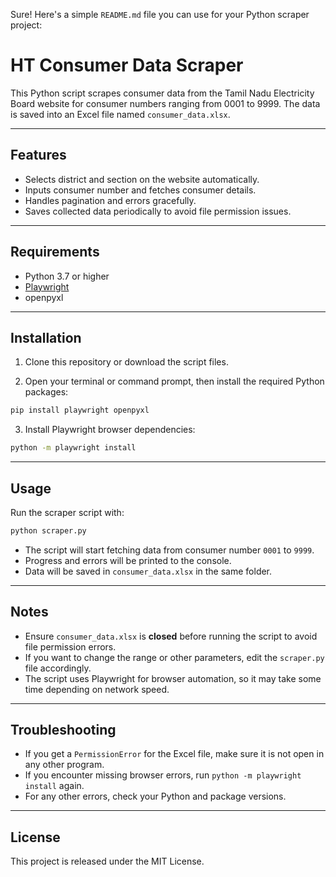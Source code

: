 Sure! Here's a simple `README.md` file you can use for your Python scraper project:

# HT Consumer Data Scraper

This Python script scrapes consumer data from the Tamil Nadu Electricity Board website for consumer numbers ranging from 0001 to 9999. The data is saved into an Excel file named `consumer_data.xlsx`.

---

## Features

- Selects district and section on the website automatically.
- Inputs consumer number and fetches consumer details.
- Handles pagination and errors gracefully.
- Saves collected data periodically to avoid file permission issues.

---

## Requirements

- Python 3.7 or higher
- [Playwright](https://playwright.dev/python/)
- openpyxl

---

## Installation

1. Clone this repository or download the script files.

2. Open your terminal or command prompt, then install the required Python packages:

```bash
pip install playwright openpyxl
````

3. Install Playwright browser dependencies:

```bash
python -m playwright install
```

---

## Usage

Run the scraper script with:

```bash
python scraper.py
```

* The script will start fetching data from consumer number `0001` to `9999`.
* Progress and errors will be printed to the console.
* Data will be saved in `consumer_data.xlsx` in the same folder.

---

## Notes

* Ensure `consumer_data.xlsx` is **closed** before running the script to avoid file permission errors.
* If you want to change the range or other parameters, edit the `scraper.py` file accordingly.
* The script uses Playwright for browser automation, so it may take some time depending on network speed.

---

## Troubleshooting

* If you get a `PermissionError` for the Excel file, make sure it is not open in any other program.
* If you encounter missing browser errors, run `python -m playwright install` again.
* For any other errors, check your Python and package versions.

---

## License

This project is released under the MIT License.


